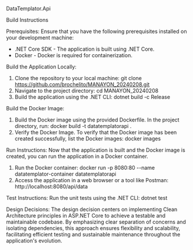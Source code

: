 DataTemplator.Api

Build Instructions

Prerequisites:
Ensure that you have the following prerequisites installed on your development machine:
- .NET Core SDK - The application is built using .NET Core.
- Docker - Docker is required for containerization.

Build the Application Locally:
1. Clone the repository to your local machine:
   git clone https://github.com/brochelito/MANAYON_20240208.git
2. Navigate to the project directory:
   cd MANAYON_20240208
3. Build the application using the .NET CLI:
   dotnet build -c Release

Build the Docker Image:
1. Build the Docker image using the provided Dockerfile. In the project directory, run:
   docker build -t datatemplatorapi .
2. Verify the Docker Image. To verify that the Docker image has been created successfully, list the Docker images:
   docker images

Run Instructions:
Now that the application is built and the Docker image is created, you can run the application in a Docker container.
1. Run the Docker container:
   docker run -p 8080:80 --name datatemplator-container datatemplatorapi
2. Access the application in a web browser or a tool like Postman:
   http://localhost:8080/api/data

Test Instructions:
Run the unit tests using the .NET CLI:
dotnet test

Design Decisions:
 The design decision centers on implementing Clean Architecture principles in ASP.NET Core to achieve a testable and 
 maintainable codebase. By emphasizing clear separation of concerns and isolating dependencies, this approach ensures 
 flexibility and scalability, facilitating efficient testing and sustainable maintenance throughout the application's 
 evolution.